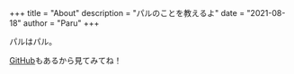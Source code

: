 +++
title = "About"
description = "パルのことを教えるよ"
date = "2021-08-18"
author = "Paru"
+++

パルはパル。

[GitHub](https://github.com/haruketh/haruk.xyz)もあるから見てみてね！
